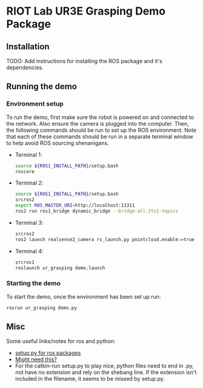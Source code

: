 # RIOT Lab UR3E Grasping Demo Package

## Installation

TODO: Add instructions for installing the ROS package and it's dependencies.

## Running the demo

### Environment setup

To run the demo, first make sure the robot is powered on and connected to the network. Also ensure the camera is plugged into the computer. Then, the following commands should be run to set up the ROS environment. Note that each of these commands should be run in a separate terminal window to help avoid ROS sourcing shenanigans.

- Terminal 1:

  ```bash
  source ${ROS1_INSTALL_PATH}/setup.bash
  roscore
  ```

- Terminal 2:

  ```bash
  source ${ROS1_INSTALL_PATH}/setup.bash
  srcros2
  export ROS_MASTER_URI=http://localhost:11311
  ros2 run ros1_bridge dynamic_bridge --bridge-all-2to1-topics
  ```

- Terminal 3:

  ```bash
  srcros2 
  ros2 launch realsense2_camera rs_launch.py pointcloud.enable:=true
  ```

- Terminal 4:

  ```bash
  srcros1
  roslaunch ur_grasping demo.launch
  ```

### Starting the demo

To start the demo, once the environment has been set up run:

```bash
rosrun ur_grasping demo.py
```

## Misc

Some useful links/notes for ros and python:

- [setup.py for ros packages](http://docs.ros.org/en/melodic/api/catkin/html/user_guide/setup_dot_py.html)
- [Might need this?](https://docs.ros.org/en/foxy/How-To-Guides/Using-Python-Packages.html)
- For the catkin-run setup.py to play nice, python files need to end in .py, not have no extension and rely on the shebang line. If the extension isn't included in the filename, it seems to be missed by setup.py.

